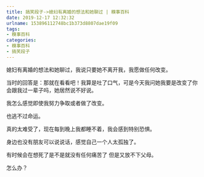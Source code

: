 ```yaml
---
title: 搞笑段子->媳妇有离婚的想法和她聊过 | 糗事百科
date: 2019-12-17 12:32:32
urlname: 153896112748bc1b373d8807dae19f09
tags: 
- 糗事百科
categories:
- 糗事百科
- 搞笑段子
---
```

媳妇有离婚的想法和她聊过，我说只要她不离开我，我愿做任何改变。

当时的回答是：那就在看看吧！我算是吐了口气，可是今天我问她我要是改变了你会跟我过一辈子吗，她居然说不好说。

我怎么感觉即使我努力争取或者做了改变。

也逃不过命运。

真的太难受了，现在每到晚上我都睡不着，我会感到特别恐惧。

身边也没有朋友可以说说话，感觉自己一个人太孤独了。

有时候会在想死了是不是就没有任何痛苦了 但是又放不下父母。

怎么办？


